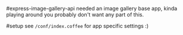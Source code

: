 #express-image-gallery-api
needed an image gallery base app, kinda playing around you probably don't want any part of this.

#setup
see `/conf/index.coffee` for app specific settings :)